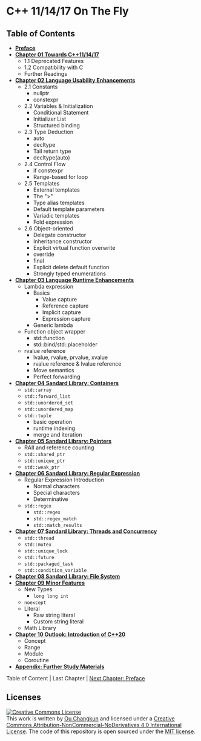 # C++ 11/14/17 On The Fly

## Table of Contents

- [**Preface**](./00-preface.md)
- [**Chapter 01 Towards C++11/14/17**](./01-intro.md)
    + 1.1 Deprecated Features
    + 1.2 Compatibility with C
    + Further Readings
- [**Chapter 02 Language Usability Enhancements**](./02-usability.md)
    + 2.1 Constants
      - nullptr
      - constexpr
    + 2.2 Variables & Initialization
      - Conditional Statement
      - Initializer List
      - Structured binding
    + 2.3 Type Deduction
      - auto
      - decltype
      - Tail return type
      - decltype(auto)
    + 2.4 Control Flow
      - if constexpr
      - Range-based for loop
    + 2.5 Templates
      - External templates
      - The ">"
      - Type alias templates
      - Default template parameters
      - Variadic templates
      - Fold expression
    + 2.6 Object-oriented
      - Delegate constructor
      - Inheritance constructor
      - Explicit virtual function overwrite
      - override
      - final
      - Explicit delete default function
      - Strongly typed enumerations
- [**Chapter 03 Language Runtime Enhancements**](./03-runtime.md)
    + Lambda expression
        + Basics
            + Value capture
            + Reference capture
            + Implicit capture
            + Expression capture
        + Generic lambda
    + Function object wrapper
        + std::function
        + std::bind/std::placeholder
    + rvalue reference
        + lvalue, rvalue, prvalue, xvalue
        + rvalue reference & lvalue reference
        + Move semantics
        + Perfect forwarding
- [**Chapter 04 Sandard Library: Containers**](./04-containers.md)
    + `std::array`
    + `std::forward_list`
    + `std::unordered_set`
    + `std::unordered_map`
    + `std::tuple`
        + basic operation
        + runtime indexing
        + merge and iteration
- [**Chapter 05 Sandard Library: Pointers**](./05-pointers.md)
    + RAII and reference counting
    + `std::shared_ptr`
    + `std::unique_ptr`
    + `std::weak_ptr`
- [**Chapter 06 Sandard Library: Regular Expression**](./06-regex.md)
    + Regular Expression Introduction
        + Normal characters
        + Special characters
        + Determinative
    + `std::regex`
        + `std::regex`
        + `std::regex_match`
        + `std::match_results`
- [**Chapter 07 Sandard Library: Threads and Concurrency**](./07-thread.md)
    + `std::thread`
    + `std::mutex`
    + `std::unique_lock`
    + `std::future`
    + `std::packaged_task`
    + `std::condition_variable`
- [**Chapter 08 Sandard Library: File System**](./08-filesystem.md)
- [**Chapter 09 Minor Features**](./09-others.md)
    + New Types
        + `long long int`
    + `noexcept`
    + Literal
        + Raw string literal
        + Custom string literal
    + Math Library
- [**Chapter 10 Outlook: Introduction of C++20**](./10-cpp20.md)
    + Concept
    + Range
    + Module
    + Coroutine
- [**Appendix: Further Study Materials**](./appendix.md)

Table of Content | Last Chapter | [Next Chapter: Preface](./00-preface.md)

## Licenses

<a rel="license" href="http://creativecommons.org/licenses/by-nc-nd/4.0/"><img alt="Creative Commons License" style="border-width:0" src="https://i.creativecommons.org/l/by-nc-nd/4.0/88x31.png" /></a><br />This work is written by [Ou Changkun](https://changkun.de) and licensed under a <a rel="license" href="http://creativecommons.org/licenses/by-nc-nd/4.0/">Creative Commons Attribution-NonCommercial-NoDerivatives 4.0 International License</a>. The code of this repository is open sourced under the [MIT license](./LICENSE).
